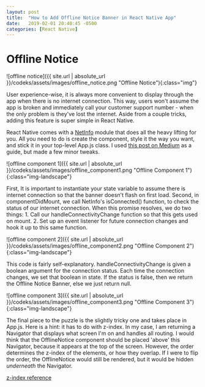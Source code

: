 ```yaml
---
layout: post
title:  "How to Add Offline Notice Banner in React Native App"
date:   2019-02-01 20:40:45 -0500
categories: [React Native]
---
```


# Offline Notice

![offline notice]({{ site.url | absolute_url }}/codeks/assets/images/offline_notice.png "Offline Notice"){:class="img"}

User experience-wise, it is always more convenient to display through the app when there is no internet connection. This way, users won't assume the app is broken and immediately call your customer support number - when the only problem is they've lost the internet. Aside from a couple tricks, adding this feature is super simple in React Native.

React Native comes with a [NetInfo](https://facebook.github.io/react-native/docs/netinfo) module that does all the heavy lifting for you. All you need to do is create the component, style it the way you want, and stick it in your top-level App.js class. I used [this post on Medium](https://medium.com/dailyjs/offline-notice-in-react-native-28a8d01e8cd0) as a guide, but made a few minor tweaks.

![offline component 1]({{ site.url | absolute_url }}/codeks/assets/images/offline_component1.png "Offline Component 1"){:class="img-landscape"}

First, It is important to instantiate your state variable to assume there is internet connection so that the banner doesn't flash on first load. Second, in componentDidMount, we call NetInfo's isConnected() function, to check the status of our internet connection. When this promise resolves, we do two things: 1. Call our handleConnectivityChange function so that this gets used on mount. 2. Set up an event listener for future connection changes and hook it up to this same function.

![offline component 2]({{ site.url | absolute_url }}/codeks/assets/images/offline_component2.png "Offline Component 2"){:class="img-landscape"}

This code is fairly self-explanatory. handleConnectivityChange is given a boolean argument for the connection status. Each time the connection changes, we set that boolean in state. If the status is false, then we return the Offline Notice Banner, else we just return null.

![offline component 3]({{ site.url | absolute_url }}/codeks/assets/images/offline_component3.png "Offline Component 3"){:class="img-landscape"}

The final piece to the puzzle is the slightly tricky one and takes place in App.js. Here is a hint: it has to do with z-index. In my case, I am returning a Navigator that displays what screen I'm on and handles all routing. I would think that the OfflineNotice component should be placed 'above' this Navigator, because it appears at the top of the screen. However, the order determines the z-index of the elements, or how they overlap. If I were to flip the order, the OfflineNotice would still be rendered, but it would be hidden *underneath* the Navigator. 

[z-index reference](https://developer.mozilla.org/en-US/docs/Web/CSS/z-index)